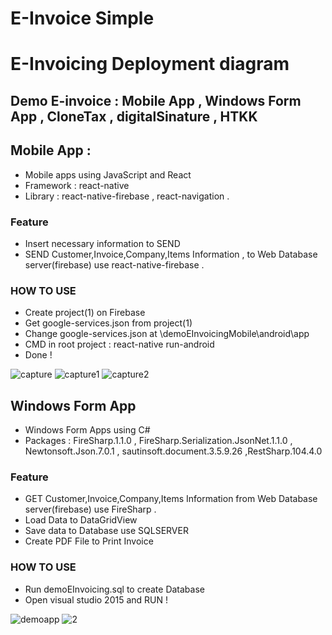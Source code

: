 # E-Invoice Simple

# E-Invoicing Deployment diagram 



## Demo E-invoice : Mobile App , Windows Form App , CloneTax , digitalSinature , HTKK 

## Mobile App :
* Mobile apps using JavaScript and React
* Framework : react-native 
* Library : react-native-firebase , react-navigation .
### Feature
* Insert necessary information to SEND
* SEND Customer,Invoice,Company,Items Information ,  to Web Database server(firebase) use react-native-firebase .
### HOW TO USE
* Create project(1) on Firebase 
* Get google-services.json from project(1)
* Change google-services.json at \demoEInvoicingMobile\android\app 
* CMD in root project : react-native run-android 
* Done !

![capture](https://user-images.githubusercontent.com/24559824/48751762-aa4b4f80-ecb8-11e8-93f4-afebda12239e.PNG)
![capture1](https://user-images.githubusercontent.com/24559824/48751781-bb945c00-ecb8-11e8-9244-67477463fd17.PNG)
![capture2](https://user-images.githubusercontent.com/24559824/48751783-bc2cf280-ecb8-11e8-8430-20cf2aa9c14e.PNG)

## Windows Form App 
* Windows Form Apps using C# 
* Packages : FireSharp.1.1.0 , FireSharp.Serialization.JsonNet.1.1.0 , Newtonsoft.Json.7.0.1 , sautinsoft.document.3.5.9.26 ,RestSharp.104.4.0
### Feature
* GET Customer,Invoice,Company,Items Information from Web Database server(firebase) use FireSharp . 
* Load Data to DataGridView
* Save data to Database use SQLSERVER
* Create PDF File to Print Invoice
### HOW TO USE
* Run demoEInvoicing.sql to create Database 
* Open visual studio 2015 and RUN !

![demoapp](https://user-images.githubusercontent.com/24559824/48751906-70c71400-ecb9-11e8-8408-69423e6199f0.png)
![2](https://user-images.githubusercontent.com/24559824/48751908-715faa80-ecb9-11e8-88f5-3ffac4c87fe2.PNG)

